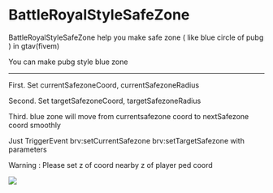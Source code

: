 # BattleRoyalStyleSafeZone
BattleRoyalStyleSafeZone help you make safe zone ( like blue circle of pubg ) in gtav(fivem)

You can make pubg style blue zone

-----------

First. Set currentSafezoneCoord, currentSafezoneRadius

Second. Set targetSafezoneCoord, targetSafezoneRadius

Third.  blue zone will move from currentsafezone coord to nextSafezone coord smoothly





Just TriggerEvent
brv:setCurrentSafezone
brv:setTargetSafezone
with parameters

Warning : Please set z of coord nearby z of player ped coord



![](example.gif)
